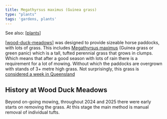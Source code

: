 ```yaml
---
title: Megathyrsus maximus (Guinea grass)
type: "plants"
tags: 'gardens, plants'
---
```


See also: [[plants]]

[[wood-duck-meadows]] was designed to provide sizeable horse paddocks, with lots of grass. This includes [Megathyrsus maximus](https://en.wikipedia.org/wiki/Megathyrsus_maximus) (Guinea grass or green panic) which is a tall, tufted perennial grass that grows in clumps. Which means that after a good season with lots of rain there is a requirement for a lot of mowing. Without which the paddocks are overgrown with stands of 3+ metre high grass. Not surprisingly, this grass is [considered a week in Queensland](https://weeds.brisbane.qld.gov.au/weeds/guinea-grass)

## History at Wood Duck Meadows

Beyond on-going mowing, throughout 2024 and 2025 there were early starts on removing the grass. At this stage the main method is manual removal of individual tufts.


[//begin]: # "Autogenerated link references for markdown compatibility"
[plants]: plants "Plants"
[wood-duck-meadows]: ../wood-duck-meadows "Wood duck meadows"
[//end]: # "Autogenerated link references"